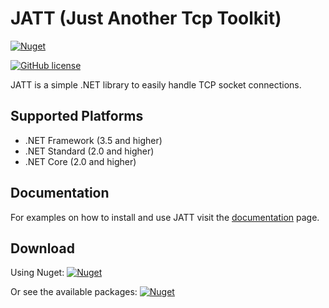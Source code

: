 # JATT (Just Another Tcp Toolkit)

[![Nuget](https://img.shields.io/nuget/dt/JATT.svg?label=Nuget%20downloads)](https://www.nuget.org/packages/JATT/)

[![GitHub license](https://img.shields.io/github/license/TarkoGergely/JATT.svg)](https://raw.githubusercontent.com/TarkoGergely/JATT/master/LICENSE)

JATT is a simple .NET library to easily handle TCP socket connections.

## Supported Platforms

- .NET Framework (3.5 and higher)
- .NET Standard (2.0 and higher)
- .NET Core (2.0 and higher)

## Documentation

For examples on how to install and use JATT visit the [documentation](Documentation/Readme.md) page.

## Download

Using Nuget:
[![Nuget](https://img.shields.io/nuget/v/JATT.svg)](https://www.nuget.org/packages/JATT/)

Or see the available packages:
[![Nuget](https://img.shields.io/github/release-pre/TarkoGergely/JATT.svg)](https://github.com/TarkoGergely/JATT/releases)


